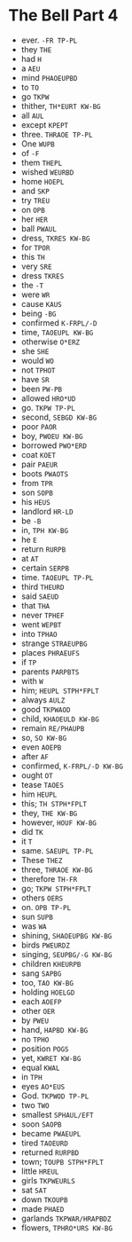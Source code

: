 # The Bell Part 4

* ever. `-FR TP-PL`
* they `THE`
* had `H`
* a `AEU`
* mind `PHAOEUPBD`
* to `TO`
* go `TKPW`
* thither, `TH*EURT KW-BG`
* all `AUL`
* except `KPEPT`
* three. `THRAOE TP-PL`
* One `WUPB`
* of `-F`
* them `THEPL`
* wished `WEURBD`
* home `HOEPL`
* and `SKP`
* try `TREU`
* on `OPB`
* her `HER`
* ball `PWAUL`
* dress, `TKRES KW-BG`
* for `TPOR`
* this `TH`
* very `SRE`
* dress `TKRES`
* the `-T`
* were `WR`
* cause `KAUS`
* being `-BG`
* confirmed `K-FRPL/-D`
* time, `TAOEUPL KW-BG`
* otherwise `O*ERZ`
* she `SHE`
* would `WO`
* not `TPHOT`
* have `SR`
* been `PW-PB`
* allowed `HRO*UD`
* go. `TKPW TP-PL`
* second, `SEBGD KW-BG`
* poor `PAOR`
* boy, `PWOEU KW-BG`
* borrowed `PWO*ERD`
* coat `KOET`
* pair `PAEUR`
* boots `PWAOTS`
* from `TPR`
* son `SOPB`
* his `HEUS`
* landlord `HR-LD`
* be `-B`
* in, `TPH KW-BG`
* he `E`
* return `RURPB`
* at `AT`
* certain `SERPB`
* time. `TAOEUPL TP-PL`
* third `THEURD`
* said `SAEUD`
* that `THA`
* never `TPHEF`
* went `WEPBT`
* into `TPHAO`
* strange `STRAEUPBG`
* places `PHRAEUFS`
* if `TP`
* parents `PARPBTS`
* with `W`
* him; `HEUPL STPH*FPLT`
* always `AULZ`
* good `TKPWAOD`
* child, `KHAOEULD KW-BG`
* remain `RE/PHAUPB`
* so, `SO KW-BG`
* even `AOEPB`
* after `AF`
* confirmed, `K-FRPL/-D KW-BG`
* ought `OT`
* tease `TAOES`
* him `HEUPL`
* this; `TH STPH*FPLT`
* they, `THE KW-BG`
* however, `HOUF KW-BG`
* did `TK`
* it `T`
* same. `SAEUPL TP-PL`
* These `THEZ`
* three, `THRAOE KW-BG`
* therefore `TH-FR`
* go; `TKPW STPH*FPLT`
* others `OERS`
* on. `OPB TP-PL`
* sun `SUPB`
* was `WA`
* shining, `SHAOEUPBG KW-BG`
* birds `PWEURDZ`
* singing, `SEUPBG/-G KW-BG`
* children `KHEURPB`
* sang `SAPBG`
* too, `TAO KW-BG`
* holding `HOELGD`
* each `AOEFP`
* other `OER`
* by `PWEU`
* hand, `HAPBD KW-BG`
* no `TPHO`
* position `POGS`
* yet, `KWRET KW-BG`
* equal `KWAL`
* in `TPH`
* eyes `AO*EUS`
* God. `TKPWOD TP-PL`
* two `TWO`
* smallest `SPHAUL/EFT`
* soon `SAOPB`
* became `PWAEUPL`
* tired `TAOEURD`
* returned `RURPBD`
* town; `TOUPB STPH*FPLT`
* little `HREUL`
* girls `TKPWEURLS`
* sat `SAT`
* down `TKOUPB`
* made `PHAED`
* garlands `TKPWAR/HRAPBDZ`
* flowers, `TPHRO*URS KW-BG`
